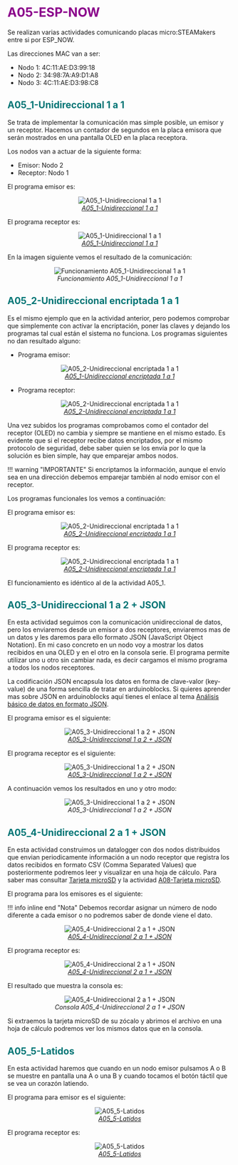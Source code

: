 # <FONT COLOR=#8B008B>A05-ESP-NOW</font>
Se realizan varias actividades comunicando placas micro:STEAMakers entre si por ESP_NOW.

Las direcciones MAC van a ser:

* Nodo 1: 4C:11:AE:D3:99:18
* Nodo 2: 34:98:7A:A9:D1:A8
* Nodo 3: 4C:11:AE:D3:98:C8

## <FONT COLOR=#007575>**A05_1-Unidireccional 1 a 1**</font>
Se trata de implementar la comunicación mas simple posible, un emisor y un receptor. Hacemos un contador de segundos en la placa emisora que serán mostrados en una pantalla OLED en la placa receptora.

Los nodos van a actuar de la siguiente forma:

* Emisor: Nodo 2
* Receptor: Nodo 1

El programa emisor es:

<center>

![A05_1-Unidireccional 1 a 1](../img/actividadesMOD/A05_1_ESPNOW_Emisor.png)  
*[A05_1-Unidireccional 1 a 1](../program/actividadesAB/MOD/A05_1_ESPNOW_Emisor.abp)*

</center>

El programa receptor es:

<center>

![A05_1-Unidireccional 1 a 1](../img/actividadesMOD/A05_1_ESPNOW_Receptor.png)  
*[A05_1-Unidireccional 1 a 1](../program/actividadesAB/MOD/A05_1_ESPNOW_Receptor.abp)*

</center>

En la imagen siguiente vemos el resultado de la comunicación:

<center>

![Funcionamiento A05_1-Unidireccional 1 a 1](../img/actividadesMOD/A05_1_ESPNOW_func.png)  
*Funcionamiento A05_1-Unidireccional 1 a 1*

</center>

## <FONT COLOR=#007575>**A05_2-Unidireccional encriptada 1 a 1**</font>
Es el mismo ejemplo que en la actividad anterior, pero podemos comprobar que simplemente con activar la encriptación, poner las claves y dejando los programas tal cual están el sistema no funciona. Los programas siguientes no dan resultado alguno:

* Programa emisor:

<center>

![A05_2-Unidireccional encriptada 1 a 1](../img/actividadesMOD/A05_2_ESPNOW_Emisor.png)  
*[A05_1-Unidireccional encriptada 1 a 1](../program/actividadesAB/MOD/A05_2_ESPNOW_Emisor.abp)*

</center>

* Programa receptor:

<center>

![A05_2-Unidireccional encriptada 1 a 1](../img/actividadesMOD/A05_2_ESPNOW_Receptor.png)  
*[A05_2-Unidireccional encriptada 1 a 1](../program/actividadesAB/MOD/A05_2_ESPNOW_Receptor.abp)*

</center>

Una vez subidos los programas comprobamos como el contador del receptor (OLED) no cambia y siempre se mantiene en el mismo estado. Es evidente que si el receptor recibe datos encriptados, por el mismo protocolo de seguridad, debe saber quien se los envía por lo que la solución es bien simple, hay que emparejar ambos nodos. 

!!! warning "IMPORTANTE"
    Si encriptamos la información, aunque el envío sea en una dirección debemos emparejar también al nodo emisor con el receptor.

Los programas funcionales los vemos a continuación:

El programa emisor es:

<center>

![A05_2-Unidireccional encriptada 1 a 1](../img/actividadesMOD/A05_2_ESPNOW_Emisor.png)  
*[A05_2-Unidireccional encriptada 1 a 1](../program/actividadesAB/MOD/A05_1_ESPNOW_EmisorOK.abp)*

</center>

El programa receptor es:

<center>

![A05_2-Unidireccional encriptada 1 a 1](../img/actividadesMOD/A05_1_ESPNOW_ReceptorOK.png)  
*[A05_2-Unidireccional encriptada 1 a 1](../program/actividadesAB/MOD/A05_1_ESPNOW_ReceptorOK.abp)*

</center>

El funcionamiento es idéntico al de la actividad A05_1.

## <FONT COLOR=#007575>**A05_3-Unidireccional 1 a 2 + JSON**</font>
En esta actividad seguimos con la comunicación unidireccional de datos, pero los enviaremos desde un emisor a dos receptores, enviaremos mas de un datos y les daremos para ello formato JSON (JavaScript Object Notation). En mi caso concreto en un nodo voy a mostrar los datos recibidos en una OLED y en el otro en la consola serie. El programa permite utilizar uno u otro sin cambiar nada, es decir cargamos el mismo programa a todos los nodos receptores.

La codificación JSON encapsula los datos en forma de clave-valor (key-value) de una forma sencilla de tratar en arduinoblocks. Si quieres aprender mas sobre JSON en arduinoblocks aquí tienes el enlace al tema [Análisis básico de datos en formato JSON](https://drive.google.com/file/d/1r290vEJVVZtt8yp4PELnxgTEFWqUUBZk/view).

El programa emisor es el siguiente:

<center>

![A05_3-Unidireccional 1 a 2 + JSON](../img/actividadesMOD/A05_3_ESPNOW_Emisor.png)  
*[A05_3-Unidireccional 1 a 2 + JSON](../program/actividadesAB/MOD/A05_3_ESPNOW_Emisor.abp)*

</center>

El programa receptor es el siguiente:

<center>

![A05_3-Unidireccional 1 a 2 + JSON](../img/actividadesMOD/A05_3_ESPNOW_Receptor.png)  
*[A05_3-Unidireccional 1 a 2 + JSON](../program/actividadesAB/MOD/A05_3_ESPNOW_Receptor.abp)*

</center>

A continuación vemos los resultados en uno y otro modo:

<center>

![A05_3-Unidireccional 1 a 2 + JSON](../img/actividadesMOD/A05_3_ESPNOW_F.png)  
*A05_3-Unidireccional 1 a 2 + JSON*

</center>

## <FONT COLOR=#007575>**A05_4-Unidireccional 2 a 1 + JSON**</font>
En esta actividad construimos un datalogger con dos nodos distribuidos que envian periodicamente información a un nodo receptor que registra los datos recibidos en formato CSV (Comma Separated Values) que posteriormente podremos leer y visualizar en una hoja de cálculo. Para saber mas consultar [Tarjeta microSD](http://127.0.0.1:8000/....https://fgcoca.github.io/ESP32-micro-STEAMakers/program/inicio/#tarjeta-microsd) y la actividad [A08-Tarjeta microSD](http://127.0.0.1:8000/....https://fgcoca.github.io/ESP32-micro-STEAMakers/actividadesAB/A08/).

El programa para los emisores es el siguiente:

!!! info inline end "Nota"
    Debemos recordar asignar un número de nodo diferente a cada emisor o no podremos saber de donde viene el dato.

<center>

![A05_4-Unidireccional 2 a 1 + JSON](../img/actividadesMOD/A05_4_ESPNOW_Emisores.png)  
*[A05_4-Unidireccional 2 a 1 + JSON](../program/actividadesAB/MOD/A05_4_ESPNOW_Emisores.abp)*

</center>

El programa receptor es:

<center>

![A05_4-Unidireccional 2 a 1 + JSON](../img/actividadesMOD/A05_4_ESPNOW_Receptor.png)  
*[A05_4-Unidireccional 2 a 1 + JSON](../program/actividadesAB/MOD/A05_4_ESPNOW_Receptor.abp)*

</center>

El resultado que muestra la consola es:

<center>

![A05_4-Unidireccional 2 a 1 + JSON](../img/actividadesMOD/A05_4_ESPNOW_consola.png)  
*Consola A05_4-Unidireccional 2 a 1 + JSON*

</center>

Si extraemos la tarjeta microSD de su zócalo y abrimos el archivo en una hoja de cálculo podremos ver los mismos datos que en la consola.

## <FONT COLOR=#007575>**A05_5-Latidos**</font>
En esta actividad haremos que cuando en un nodo emisor pulsamos A o B se muestre en pantalla una A o una B y cuando tocamos el botón táctil que se vea un corazón latiendo.

El programa para emisor es el siguiente:

<center>

![A05_5-Latidos](../img/actividadesMOD/A05_5_ESPNOW_Emisor.png)  
*[A05_5-Latidos](../program/actividadesAB/MOD/A05_5_ESPNOW_Emisor.abp)*

</center>

El programa receptor es:

<center>

![A05_5-Latidos](../img/actividadesMOD/A05_5_ESPNOW_Receptor.png)  
*[A05_5-Latidos](../program/actividadesAB/MOD/A05_5_ESPNOW_Receptor.abp)*

</center>
